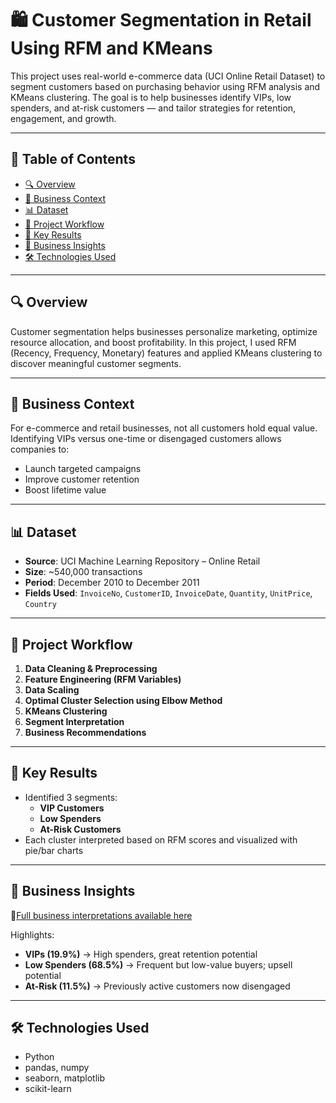 # 🛍️ Customer Segmentation in Retail Using RFM and KMeans

This project uses real-world e-commerce data (UCI Online Retail Dataset) to segment customers based on purchasing behavior using RFM analysis and KMeans clustering. The goal is to help businesses identify VIPs, low spenders, and at-risk customers — and tailor strategies for retention, engagement, and growth.

---

## 📌 Table of Contents

- [🔍 Overview](#-overview)
- [🏢 Business Context](#-business-context)
- [📊 Dataset](#-dataset)
- [🔄 Project Workflow](#-project-workflow)
- [🧠 Key Results](#-key-results)
- [💼 Business Insights](#-business-insights)
- [🛠️ Technologies Used](#️-technologies-used)
---

## 🔍 Overview

Customer segmentation helps businesses personalize marketing, optimize resource allocation, and boost profitability. In this project, I used RFM (Recency, Frequency, Monetary) features and applied KMeans clustering to discover meaningful customer segments.

---

## 🏢 Business Context

For e-commerce and retail businesses, not all customers hold equal value. Identifying VIPs versus one-time or disengaged customers allows companies to:

- Launch targeted campaigns
- Improve customer retention
- Boost lifetime value

---

## 📊 Dataset

- **Source**: UCI Machine Learning Repository – Online Retail  
- **Size**: ~540,000 transactions  
- **Period**: December 2010 to December 2011  
- **Fields Used**: `InvoiceNo`, `CustomerID`, `InvoiceDate`, `Quantity`, `UnitPrice`, `Country`

---

## 🔄 Project Workflow

1. **Data Cleaning & Preprocessing**
2. **Feature Engineering (RFM Variables)**
3. **Data Scaling**
4. **Optimal Cluster Selection using Elbow Method**
5. **KMeans Clustering**
6. **Segment Interpretation**
7. **Business Recommendations**

---

## 🧠 Key Results

- Identified 3 segments:
  - **VIP Customers**
  - **Low Spenders**
  - **At-Risk Customers**
- Each cluster interpreted based on RFM scores and visualized with pie/bar charts

---

## 💼 Business Insights

📌[Full business interpretations available here](https://www.linkedin.com/pulse/all-customers-created-equal-how-i-used-rfm-kmeans-segment-sharma-lzhqf/?trackingId=5uyuuQKnTGSfBnfa%2FEExQQ%3D%3D)


Highlights:

- **VIPs (19.9%)** → High spenders, great retention potential  
- **Low Spenders (68.5%)** → Frequent but low-value buyers; upsell potential  
- **At-Risk (11.5%)** → Previously active customers now disengaged  

---

## 🛠️ Technologies Used

- Python
- pandas, numpy
- seaborn, matplotlib
- scikit-learn


